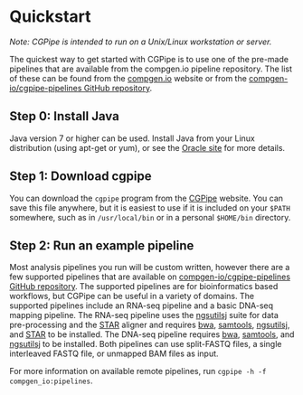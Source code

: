 

# Quickstart

*Note: CGPipe is intended to run on a Unix/Linux workstation or server.*

The quickest way to get started with CGPipe is to use one of the pre-made pipelines that are available from the compgen.io pipeline repository. The list of these can be found from the [compgen.io](http://compgen.io) website or from the [compgen-io/cgpipe-pipelines GitHub repository](https://github.com/compgen-io/cgpipe-pipelines).


## Step 0: Install Java

Java version 7 or higher can be used. Install Java from your Linux distribution (using apt-get or yum), or see the [Oracle site](http://www.oracle.com/technetwork/java/javase/downloads/index.html) for more details.

## Step 1: Download cgpipe

You can download the `cgpipe` program from the [CGPipe](http://compgen.io/cgpipe/downloads) website. You can save this file anywhere, but it is easiest to use if it is included on your `$PATH` somewhere, such as in `/usr/local/bin` or in a personal `$HOME/bin` directory.

## Step 2: Run an example pipeline

Most analysis pipelines you run will be custom written, however there are a few supported pipelines that are available on [compgen-io/cgpipe-pipelines GitHub repository](https://github.com/compgen-io/cgpipe-pipelines). The supported pipelines are for bioinformatics based workflows, but CGPipe can be useful in a variety of domains. The supported pipelines include an RNA-seq pipeline and a basic DNA-seq mapping pipeline. The RNA-seq pipeline uses the [ngsutilsj](http://compgen.io/ngsutilsj) suite for data pre-processing and the [STAR](http://github.com/adobbin/STAR) aligner and requires [bwa](https://github.com/lh3/bwa), [samtools](http://htssdk.org), [ngsutilsj](http://compgen.io/ngsutilsj), and [STAR](http://github.com/adobbin/STAR) to be installed. The DNA-seq pipeline requires [bwa](https://github.com/lh3/bwa), [samtools](http://htssdk.org), and [ngsutilsj](http://compgen.io/ngsutilsj) to be installed. Both pipelines can use split-FASTQ files, a single interleaved FASTQ file, or unmapped BAM files as input.

For more information on available remote pipelines, run `cgpipe -h -f compgen_io:pipelines`.

